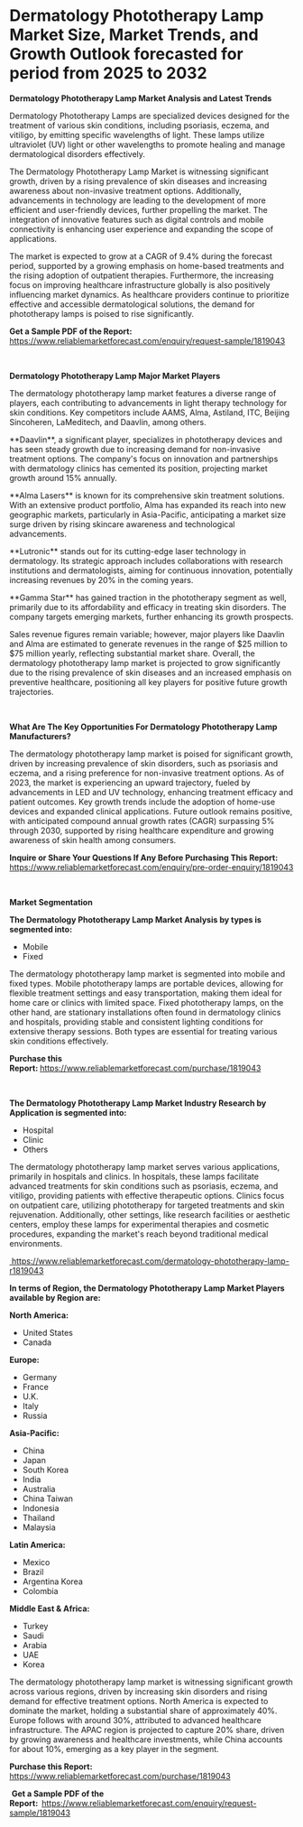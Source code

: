 <p><h1>Dermatology Phototherapy Lamp Market Size, Market Trends, and Growth Outlook forecasted for period from 2025 to 2032</h1></p><p><strong>Dermatology Phototherapy Lamp Market Analysis and Latest Trends</strong></p>
<p><p>Dermatology Phototherapy Lamps are specialized devices designed for the treatment of various skin conditions, including psoriasis, eczema, and vitiligo, by emitting specific wavelengths of light. These lamps utilize ultraviolet (UV) light or other wavelengths to promote healing and manage dermatological disorders effectively. </p><p>The Dermatology Phototherapy Lamp Market is witnessing significant growth, driven by a rising prevalence of skin diseases and increasing awareness about non-invasive treatment options. Additionally, advancements in technology are leading to the development of more efficient and user-friendly devices, further propelling the market. The integration of innovative features such as digital controls and mobile connectivity is enhancing user experience and expanding the scope of applications.</p><p>The market is expected to grow at a CAGR of 9.4% during the forecast period, supported by a growing emphasis on home-based treatments and the rising adoption of outpatient therapies. Furthermore, the increasing focus on improving healthcare infrastructure globally is also positively influencing market dynamics. As healthcare providers continue to prioritize effective and accessible dermatological solutions, the demand for phototherapy lamps is poised to rise significantly.</p></p>
<p><strong>Get a Sample PDF of the Report:&nbsp;</strong> <a href="https://www.reliablemarketforecast.com/enquiry/request-sample/1819043?utm_campaign=3563&utm_medium=2&utm_source=Github&utm_content=ia&utm_term=14042025&utm_id=dermatology-phototherapy-lamp">https://www.reliablemarketforecast.com/enquiry/request-sample/1819043</a></p>
<p>&nbsp;</p>
<p><strong>Dermatology Phototherapy Lamp Major Market Players</strong></p>
<p><p>The dermatology phototherapy lamp market features a diverse range of players, each contributing to advancements in light therapy technology for skin conditions. Key competitors include AAMS, Alma, Astiland, ITC, Beijing Sincoheren, LaMeditech, and Daavlin, among others.</p><p>**Daavlin**, a significant player, specializes in phototherapy devices and has seen steady growth due to increasing demand for non-invasive treatment options. The company's focus on innovation and partnerships with dermatology clinics has cemented its position, projecting market growth around 15% annually.</p><p>**Alma Lasers** is known for its comprehensive skin treatment solutions. With an extensive product portfolio, Alma has expanded its reach into new geographic markets, particularly in Asia-Pacific, anticipating a market size surge driven by rising skincare awareness and technological advancements.</p><p>**Lutronic** stands out for its cutting-edge laser technology in dermatology. Its strategic approach includes collaborations with research institutions and dermatologists, aiming for continuous innovation, potentially increasing revenues by 20% in the coming years.</p><p>**Gamma Star** has gained traction in the phototherapy segment as well, primarily due to its affordability and efficacy in treating skin disorders. The company targets emerging markets, further enhancing its growth prospects.</p><p>Sales revenue figures remain variable; however, major players like Daavlin and Alma are estimated to generate revenues in the range of $25 million to $75 million yearly, reflecting substantial market share. Overall, the dermatology phototherapy lamp market is projected to grow significantly due to the rising prevalence of skin diseases and an increased emphasis on preventive healthcare, positioning all key players for positive future growth trajectories.</p></p>
<p>&nbsp;</p>
<p><strong>What Are The Key Opportunities For Dermatology Phototherapy Lamp Manufacturers?</strong></p>
<p><p>The dermatology phototherapy lamp market is poised for significant growth, driven by increasing prevalence of skin disorders, such as psoriasis and eczema, and a rising preference for non-invasive treatment options. As of 2023, the market is experiencing an upward trajectory, fueled by advancements in LED and UV technology, enhancing treatment efficacy and patient outcomes. Key growth trends include the adoption of home-use devices and expanded clinical applications. Future outlook remains positive, with anticipated compound annual growth rates (CAGR) surpassing 5% through 2030, supported by rising healthcare expenditure and growing awareness of skin health among consumers.</p></p>
<p><strong>Inquire or Share Your Questions If Any Before Purchasing This Report:</strong> <a href="https://www.reliablemarketforecast.com/enquiry/pre-order-enquiry/1819043?utm_campaign=3563&utm_medium=2&utm_source=Github&utm_content=ia&utm_term=14042025&utm_id=dermatology-phototherapy-lamp">https://www.reliablemarketforecast.com/enquiry/pre-order-enquiry/1819043</a></p>
<p>&nbsp;</p>
<p><strong>Market Segmentation</strong></p>
<p><strong>The Dermatology Phototherapy Lamp Market Analysis by types is segmented into:</strong></p>
<p><ul><li>Mobile</li><li>Fixed</li></ul></p>
<p><p>The dermatology phototherapy lamp market is segmented into mobile and fixed types. Mobile phototherapy lamps are portable devices, allowing for flexible treatment settings and easy transportation, making them ideal for home care or clinics with limited space. Fixed phototherapy lamps, on the other hand, are stationary installations often found in dermatology clinics and hospitals, providing stable and consistent lighting conditions for extensive therapy sessions. Both types are essential for treating various skin conditions effectively.</p></p>
<p><strong>Purchase this Report:&nbsp;</strong><a href="https://www.reliablemarketforecast.com/purchase/1819043?utm_campaign=3563&utm_medium=2&utm_source=Github&utm_content=ia&utm_term=14042025&utm_id=dermatology-phototherapy-lamp">https://www.reliablemarketforecast.com/purchase/1819043</a></p>
<p>&nbsp;</p>
<p><strong>The Dermatology Phototherapy Lamp Market Industry Research by Application is segmented into:</strong></p>
<p><ul><li>Hospital</li><li>Clinic</li><li>Others</li></ul></p>
<p><p>The dermatology phototherapy lamp market serves various applications, primarily in hospitals and clinics. In hospitals, these lamps facilitate advanced treatments for skin conditions such as psoriasis, eczema, and vitiligo, providing patients with effective therapeutic options. Clinics focus on outpatient care, utilizing phototherapy for targeted treatments and skin rejuvenation. Additionally, other settings, like research facilities or aesthetic centers, employ these lamps for experimental therapies and cosmetic procedures, expanding the market's reach beyond traditional medical environments.</p></p>
<p><a href="https://www.reliablemarketforecast.com/dermatology-phototherapy-lamp-r1819043?utm_campaign=3563&utm_medium=2&utm_source=Github&utm_content=ia&utm_term=14042025&utm_id=dermatology-phototherapy-lamp">&nbsp;https://www.reliablemarketforecast.com/dermatology-phototherapy-lamp-r1819043</a></p>
<p><strong>In terms of Region, the Dermatology Phototherapy Lamp Market Players available by Region are:</strong></p>
<p>
    <p> <strong> North America: </strong>
        <ul>
            <li>United States</li>
            <li>Canada</li>
        </ul>
        </p> 
    <p> <strong> Europe: </strong>
        <ul>
            <li>Germany</li>
            <li>France</li>
            <li>U.K.</li>
            <li>Italy</li>
            <li>Russia</li>
        </ul>
        </p> 
    <p> <strong> Asia-Pacific: </strong>
        <ul>
            <li>China</li>
            <li>Japan</li>
            <li>South Korea</li>
            <li>India</li>
            <li>Australia</li>
            <li>China Taiwan</li>
            <li>Indonesia</li>
            <li>Thailand</li>
            <li>Malaysia</li>
        </ul>
        </p> 
    <p> <strong> Latin America: </strong>
        <ul>
            <li>Mexico</li>
            <li>Brazil</li>
            <li>Argentina Korea</li>
            <li>Colombia</li>
        </ul>
        </p> 
    <p> <strong> Middle East & Africa: </strong>
        <ul>
            <li>Turkey</li>
            <li>Saudi</li>
            <li>Arabia</li>
            <li>UAE</li>
            <li>Korea</li>
        </ul>
    </p>
    </p>
<p><p>The dermatology phototherapy lamp market is witnessing significant growth across various regions, driven by increasing skin disorders and rising demand for effective treatment options. North America is expected to dominate the market, holding a substantial share of approximately 40%. Europe follows with around 30%, attributed to advanced healthcare infrastructure. The APAC region is projected to capture 20% share, driven by growing awareness and healthcare investments, while China accounts for about 10%, emerging as a key player in the segment.</p></p>
<p><strong>Purchase this Report: </strong><a href="https://www.reliablemarketforecast.com/purchase/1819043?utm_campaign=3563&utm_medium=2&utm_source=Github&utm_content=ia&utm_term=14042025&utm_id=dermatology-phototherapy-lamp">https://www.reliablemarketforecast.com/purchase/1819043</a></p>
<p>&nbsp;<strong>Get a Sample PDF of the Report:&nbsp;&nbsp;</strong><a href="https://www.reliablemarketforecast.com/enquiry/request-sample/1819043?utm_campaign=3563&utm_medium=2&utm_source=Github&utm_content=ia&utm_term=14042025&utm_id=dermatology-phototherapy-lamp">https://www.reliablemarketforecast.com/enquiry/request-sample/1819043</a></p>
<p><strong></strong></p>
<p><p></p><p></p><p></p></p>